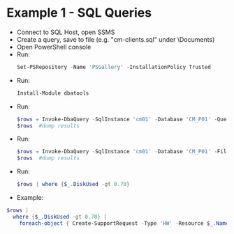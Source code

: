 # Example 1 - SQL Queries

  * Connect to SQL Host, open SSMS
  * Create a query, save to file (e.g. "cm-clients.sql" under \Documents)
  * Open PowerShell console
  * Run: 
    ```powershell 
    Set-PSRepository -Name 'PSGallery' -InstallationPolicy Trusted
    ```
  * Run: 
    ```powershell 
    Install-Module dbatools
    ```
  * Run: 
    ```powershell 
    $rows = Invoke-DbaQuery -SqlInstance 'cm01' -Database 'CM_P01' -Query 'select * from v_R_System'
    $rows  #dump results
    ```
  * Run: 
    ```powershell 
    $rows = Invoke-DbaQuery -SqlInstance 'cm01' -Database 'CM_P01' -File .\documents\cm-clients.sql
    $rows  #dump results
    ```
  * Run: 
    ```powershell 
    $rows | where {$_.DiskUsed -gt 0.70}
    ```
  * Example: 
  ```powershell
  $rows | 
    where {$_.DiskUsed -gt 0.70} | 
      foreach-object { Create-SupportRequest -Type 'HW' -Resource $_.Name -Summary 'Low disk space`}
  ```
